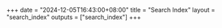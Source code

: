 +++
date = "2024-12-05T16:43:00+08:00"
title = "Search Index"
layout = "search_index"
outputs = ["search_index"]
+++
